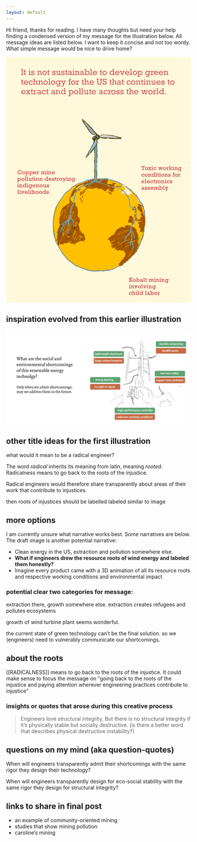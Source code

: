 ```yaml
---
layout: default
---
```

Hi friend, thanks for reading. I have many thoughts but need your help finding a condensed version of my message for the illustration below. All message ideas are listed below. I want to keep it concise and not too wordy. What simple message would be nice to drive home? 


![](media/ROOTS-OF-RENEWABLES_1.png)

## inspiration evolved from this earlier illustration 

![](media/cleanshot_2024-07-27-at-17-48-57@2x.png)


## other title ideas for the first illustration
what would it mean to be a radical engineer?

The word *radical* inherits its meaning from latin, meaning *rooted*. Radicalness means to go back to the roots of the injustice. 

Radical engineers would therefore share transparently about areas of their work that contribute to injustices. 


then roots of injustices  should be labelled labeled similar to
image 
## more options 

I am currently unsure what narrative works best. Some narratives are below. The draft image is another potential narrative:
- Clean energy in the US, extraction and pollution somewhere else. 
- **What if engineers drew the resource roots of wind energy and labeled them honestly?** 
- Imagine every product came with a 3D animation of all its resource roots and respective working conditions and environmental impact 

### potential clear two categories for message:

extraction there, growth somewhere else. 
extraction creates refugees and pollutes ecosystems 

growth of wind turbine plant seems wonderful. 

the current state of green technology can’t be the final solution. so we (engineers) need to vulnerably communicate our shortcomings.
## about the roots
[[RADICALNESS]] means to go back to the roots of the injustice. It could make sense to focus the message on "going back to the roots of the injustice and paying attention wherever engineering practices contribute to injustice"


### insights or quotes that arose during this creative process 
> Engineers love structural integrity. But there is no structural integrity if it’s physically stable but socially destructive. (is there a better word that describes physical destructive instability?)



## questions on my mind (aka question-quotes)
When will engineers transparently admit their shortcomings with the same rigor they design their technology?

When will engineers transparently design for eco-social stability with the same rigor they design for structural integrity?

## links to share in final post 
- an example of community-oriented mining 
- studies that show mining pollution 
- caroline’s mining 
